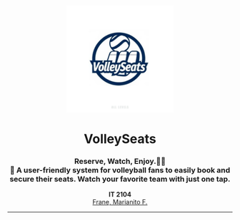 <div align="center">
  <img src="https://github.com/itsianfrane/VolleySeats/blob/main/images/logo.png" alt="VolleySeats Logo" width="240" height="240">
  
  <h1>VolleySeats</h1>
  
  <h3> Reserve, Watch, Enjoy.🍿🥤 <br>
 📝 A user-friendly system for volleyball fans to easily book and secure their seats. Watch your favorite team with just one tap.</h3>
  
  <p><b>IT 2104</b><br>
  <a href="https://github.com/itsianfrane">Frane, Marianito F.</a></p>
  
  <hr class="w-48 h-1 mx-auto my-4 bg-gray-100 border-0 rounded md:my-10 dark:bg-gray-700">
</div>

